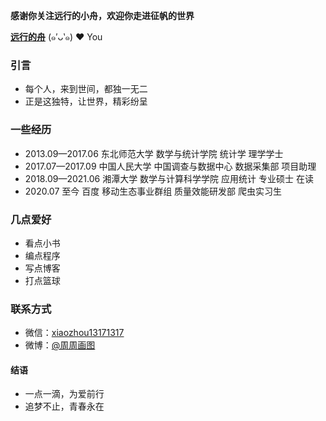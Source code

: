 **感谢你关注远行的小舟，欢迎你走进征帆的世界**

[**远行的舟**](https://www.longzf.com) (๑′ᴗ‵๑)  ❤ You

### 引言

* 每个人，来到世间，都独一无二
* 正是这独特，让世界，精彩纷呈

### 一些经历

* 2013.09—2017.06 东北师范大学 数学与统计学院 统计学 理学学士
* 2017.07—2017.09 中国人民大学 中国调查与数据中心 数据采集部 项目助理
* 2018.09—2021.06 湘潭大学 数学与计算科学学院 应用统计 专业硕士 在读
* 2020.07 至今    百度 移动生态事业群组 质量效能研发部 爬虫实习生
 
### 几点爱好

* 看点小书
* 编点程序
* 写点博客
* 打点篮球

### 联系方式

* 微信：[xiaozhou13171317](https://www.longzf.com/assets/img/about_me/wechat.jpg)
* 微博：[@周周画图](https://weibo.com/u/3167301301?refer_flag=1001030102_&is_hot=1)
 
#### 结语

* 一点一滴，为爱前行
* 追梦不止，青春永在
